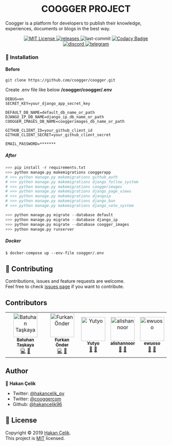 <h1 align="center">COOGGER PROJECT</h1>
<p align="left">
  Coogger is a platform for developers to publish their knowledge, experiences, documents or blogs in the best way.
 </p>
<p align="center">
  <a href="https://github.com/coogger/coogger/blob/super-coogger/LICENSE.txt" target="_blank">
    <img alt="MIT License" title="MIT License" src="https://img.shields.io/github/license/coogger/coogger.svg?style=for-the-badge"/>
  </a>
  <a href="https://github.com/coogger/coogger/releases" target="_blank">
    <img alt="releases" title="releases" src="https://img.shields.io/github/release/coogger/coogger.svg?style=for-the-badge"/>
  </a>
  <img alt="last-commit" title="last-commit" src="https://img.shields.io/github/last-commit/coogger/coogger.svg?style=for-the-badge"/>
  <a href="https://www.codacy.com/app/hakancelik96/coogger?utm_source=github.com&amp;utm_medium=referral&amp;utm_content=coogger/coogger&amp;utm_campaign=Badge_Grade" target="_blank">
 <img alt="Codacy Badge" title="Codacy Badge" src="https://img.shields.io/codacy/grade/56b6c891028543d685564b78ab3431d2?style=for-the-badge"/>
  </a>
  <br>
 <a href="https://discord.gg/avmdZJa" target="_blank">
    <img alt="discord" title="discord" src="https://img.shields.io/discord/465599004865200129.svg?label=Discord&style=for-the-badge"/>
  </a>
 <a href="https://t.me/coogger" target="_blank">
 <img alt="telegram" title="telegram" src="https://img.shields.io/badge/chat-telegram-green.svg?style=for-the-badge"/>
  </a>
</p>

### 🚀 Installation
#### Before

`git clone https://github.com/coogger/coogger.git`

Create .env file like below
**/coogger/coogger/.env**

```
DEBUG=on
SECRET_KEY=your_django_app_secret_key

DEFAULT_DB_NAME=default_db_name_or_path
DJANGO_IP_DB_NAME=django_ip_db_name_or_path
COOGGER_IMAGES_DB_NAME=cooggerimages_db_name_or_path

GITHUB_CLIENT_ID=your_github_client_id
GITHUB_CLIENT_SECRET=your_github_client_secret

EMAIL_PASSWORD=*******
```

##### After

```python
>>> pip install -r requirements.txt
>>> python manage.py makemigrations cooggerapp
# >>> python manage.py makemigrations github_auth
# >>> python manage.py makemigrations django_follow_system
# >>> python manage.py makemigrations cooggerimages
# >>> python manage.py makemigrations django_page_views
# >>> python manage.py makemigrations djangoip
# >>> python manage.py makemigrations django_ban
# >>> python manage.py makemigrations django_vote_system

>>> python manage.py migrate --database default
>>> python manage.py migrate --database django_ip
>>> python manage.py migrate --database coogger_images
>>> python manage.py runserver
```

##### Docker
```
$ docker-compose up --env-file coogger/.env
```

## 🤝 Contributing

Contributions, issues and feature requests are welcome.<br />
Feel free to check [issues page](https://github.com/coogger/coogger/issues) if you want to contribute.

## Contributors

<!-- ALL-CONTRIBUTORS-LIST:START - Do not remove or modify this section -->
<!-- prettier-ignore -->
<table>
  <tr>
    <td align="center">
      <a href="https://github.com/isidentical">
        <img src="https://avatars3.githubusercontent.com/u/47358913?s=460&v=4" width="75px;" alt="Batuhan Taşkaya"/>
        <br/>
        <sub>
          <b>Batuhan Taşkaya</b>
        </sub>
      </a>
      <br/>
      <a href="https://github.com/coogger/coogger/commits?author=isidentical" title="Code">💻</a>
      <a href="https://github.com/coogger/coogger/issues?q=author%3Aisidentical" title="Bug reports">🐛</a>
    </td>
    <td align="center">
      <a href="https://github.com/furkanonder">
        <img src="https://avatars0.githubusercontent.com/u/24194934?s=460&v=4" width="75px;" alt="Furkan Önder"/>
        <br/>
        <sub>
          <b>Furkan Önder</b>
        </sub>
      </a>
      <br/>
      <a href="https://github.com/coogger/coogger/commits?author=furkanonder" title="Code">💻</a>
      <a href="https://github.com/coogger/coogger/commits?author=furkanonder" title="Documentation">📖</a>
    </td>
    <td align="center">
      <a href="https://github.com/Yutyo">
        <img src="https://avatars2.githubusercontent.com/u/40173707?s=460&v=4" width="75px;" alt="Yutyo"/>
        <br/>
        <sub>
          <b>Yutyo</b>
        </sub>
      </a>
      <br/>
      <a href="https://github.com/coogger/coogger/commits?author=Yutyo" title="Documentation">📖</a>
      <a href="https://github.com/coogger/coogger/issues?q=author%3AYutyo" title="Bug reports">🐛</a>
    </td>
    <td align="center">
      <a href="https://github.com/adilkhan8000">
        <img src="https://avatars0.githubusercontent.com/u/37472106?s=460&v=4" width="75px;" alt="alishannoor"/>
        <br/>
        <sub>
          <b>alishannoor</b>
        </sub>
      </a>
      <br/>
      <a href="https://github.com/coogger/coogger/commits?author=adilkhan8000" title="Documentation">📖</a>
      <a href="https://github.com/coogger/coogger/issues?q=author%3Aadilkhan8000" title="Bug reports">🐛</a>
    </td>
    <td align="center">
      <a href="https://github.com/ewuoso">
        <img src="https://avatars2.githubusercontent.com/u/33087808?s=460&v=4" width="75px;" alt="ewuoso"/>
        <br/>
        <sub>
          <b>ewuoso</b>
        </sub>
      </a>
      <br/>
      <a href="https://github.com/coogger/coogger/commits?author=ewuoso" title="Documentation">📖</a>
      <a href="https://github.com/coogger/coogger/issues?q=author%3Aewuoso" title="Bug reports">🐛</a>
    </td>
  </tr>
</table>

<!-- ALL-CONTRIBUTORS-LIST:END -->

## Author

👤 **Hakan Çelik**

- Twitter: [@hakancelik_py](https://twitter.com/hakancelik_py)
- Twitter: [@cooggercom](https://twitter.com/cooggercom)
- Github: [@hakancelik96](https://github.com/hakancelik96)

## 📝 License

Copyright © 2019 [Hakan Çelik](https://github.com/coogger/coogger).<br/>
This project is [MIT](https://github.com/coogger/coogger/blob/master/LICENSE) licensed.
